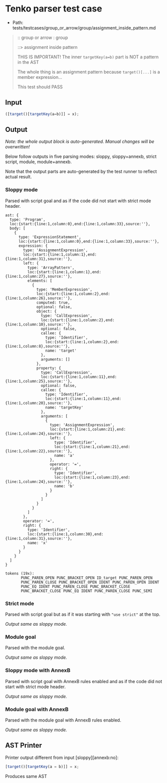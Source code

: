 # Tenko parser test case

- Path: tests/testcases/group_or_arrow/group/assignment_inside_pattern.md

> :: group or arrow : group
>
> ::> assignment inside pattern
>
> THIS IS IMPORTANT! The inner `targetKey(a=b)` part is NOT a pattern in the AST
>
> The whole thing is an assignment pattern because `target()[...]` is a member expression...
>
> This test should PASS

## Input

`````js
([target()[targetKey(a=b)]] = x);
`````

## Output

_Note: the whole output block is auto-generated. Manual changes will be overwritten!_

Below follow outputs in five parsing modes: sloppy, sloppy+annexb, strict script, module, module+annexb.

Note that the output parts are auto-generated by the test runner to reflect actual result.

### Sloppy mode

Parsed with script goal and as if the code did not start with strict mode header.

`````
ast: {
  type: 'Program',
  loc:{start:{line:1,column:0},end:{line:1,column:33},source:''},
  body: [
    {
      type: 'ExpressionStatement',
      loc:{start:{line:1,column:0},end:{line:1,column:33},source:''},
      expression: {
        type: 'AssignmentExpression',
        loc:{start:{line:1,column:1},end:{line:1,column:31},source:''},
        left: {
          type: 'ArrayPattern',
          loc:{start:{line:1,column:1},end:{line:1,column:27},source:''},
          elements: [
            {
              type: 'MemberExpression',
              loc:{start:{line:1,column:2},end:{line:1,column:26},source:''},
              computed: true,
              optional: false,
              object: {
                type: 'CallExpression',
                loc:{start:{line:1,column:2},end:{line:1,column:10},source:''},
                optional: false,
                callee: {
                  type: 'Identifier',
                  loc:{start:{line:1,column:2},end:{line:1,column:8},source:''},
                  name: 'target'
                },
                arguments: []
              },
              property: {
                type: 'CallExpression',
                loc:{start:{line:1,column:11},end:{line:1,column:25},source:''},
                optional: false,
                callee: {
                  type: 'Identifier',
                  loc:{start:{line:1,column:11},end:{line:1,column:20},source:''},
                  name: 'targetKey'
                },
                arguments: [
                  {
                    type: 'AssignmentExpression',
                    loc:{start:{line:1,column:21},end:{line:1,column:24},source:''},
                    left: {
                      type: 'Identifier',
                      loc:{start:{line:1,column:21},end:{line:1,column:22},source:''},
                      name: 'a'
                    },
                    operator: '=',
                    right: {
                      type: 'Identifier',
                      loc:{start:{line:1,column:23},end:{line:1,column:24},source:''},
                      name: 'b'
                    }
                  }
                ]
              }
            }
          ]
        },
        operator: '=',
        right: {
          type: 'Identifier',
          loc:{start:{line:1,column:30},end:{line:1,column:31},source:''},
          name: 'x'
        }
      }
    }
  ]
}

tokens (19x):
       PUNC_PAREN_OPEN PUNC_BRACKET_OPEN ID_target PUNC_PAREN_OPEN
       PUNC_PAREN_CLOSE PUNC_BRACKET_OPEN IDENT PUNC_PAREN_OPEN IDENT
       PUNC_EQ IDENT PUNC_PAREN_CLOSE PUNC_BRACKET_CLOSE
       PUNC_BRACKET_CLOSE PUNC_EQ IDENT PUNC_PAREN_CLOSE PUNC_SEMI
`````

### Strict mode

Parsed with script goal but as if it was starting with `"use strict"` at the top.

_Output same as sloppy mode._

### Module goal

Parsed with the module goal.

_Output same as sloppy mode._

### Sloppy mode with AnnexB

Parsed with script goal with AnnexB rules enabled and as if the code did not start with strict mode header.

_Output same as sloppy mode._

### Module goal with AnnexB

Parsed with the module goal with AnnexB rules enabled.

_Output same as sloppy mode._

## AST Printer

Printer output different from input [sloppy][annexb:no]:

````js
[target()[targetKey(a = b)]] = x;
````

Produces same AST
